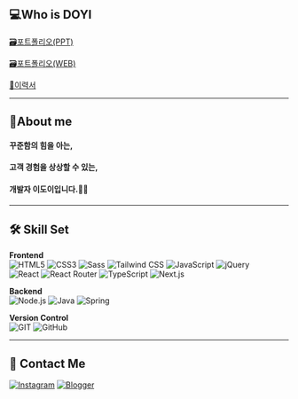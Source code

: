 <div>

 ##  💻Who is DOYI

 [🗃️포트폴리오(PPT)](https://www.canva.com/design/DAGcn2Wfj3w/g27nkV7yhPWBeAm9CQnt6Q/view?utm_content=DAGcn2Wfj3w&utm_campaign=designshare&utm_medium=link2&utm_source=uniquelinks&utlId=h6d41dd5747#7)
 
[🗃️포트폴리오(WEB)](https://doyi-portfolio.vercel.app/)

[📑이력서](https://www.notion.so/13050ed9c78e8020a24ef0e35629ad30)

***** 
  
## 🧐About me
#### 꾸준함의 힘을 아는,
#### 고객 경험을 상상할 수 있는,
#### 개발자 이도이입니다.🏃‍♀️

*****  
</div>

## 🛠️ Skill Set

**Frontend**  
![HTML5](https://img.shields.io/badge/HTML5-E34F26?style=for-the-badge&logo=html5&logoColor=white) 
![CSS3](https://img.shields.io/badge/CSS3-1572B6?style=for-the-badge&logo=css3&logoColor=white) 
![Sass](https://img.shields.io/badge/Sass-CC6699?style=for-the-badge&logo=sass&logoColor=white) 
![Tailwind CSS](https://img.shields.io/badge/Tailwind_CSS-38B2AC?style=for-the-badge&logo=tailwind-css&logoColor=white) 
![JavaScript](https://img.shields.io/badge/JavaScript-F7DF1E?style=for-the-badge&logo=JavaScript&logoColor=white) 
![jQuery](https://img.shields.io/badge/jQuery-0769AD?style=for-the-badge&logo=jquery&logoColor=white)  
![React](https://img.shields.io/badge/React-20232A?style=for-the-badge&logo=react&logoColor=61DAFB)  ![React Router](https://img.shields.io/badge/React_Router-CA4245?style=for-the-badge&logo=react-router&logoColor=white)  ![TypeScript](https://img.shields.io/badge/TypeScript-007ACC?style=for-the-badge&logo=typescript&logoColor=white)  ![Next.js](https://img.shields.io/badge/Next.js-000?logo=nextdotjs&logoColor=fff&style=for-the-badge)  

**Backend**  
![Node.js](https://img.shields.io/badge/Node.js-43853D?style=for-the-badge&logo=node.js&logoColor=white)  ![Java](https://img.shields.io/badge/Java-ED8B00?style=for-the-badge&logo=openjdk&logoColor=white)  ![Spring](https://img.shields.io/badge/Spring-6DB33F?style=for-the-badge&logo=spring&logoColor=white) 

**Version Control**  
![GIT](https://img.shields.io/badge/GIT-E44C30?style=for-the-badge&logo=git&logoColor=white)  ![GitHub](https://img.shields.io/badge/GitHub-100000?style=for-the-badge&logo=github&logoColor=white)  

*****  

## 📩 Contact Me
[![Instagram](https://img.shields.io/badge/Instagram-E4405F?style=for-the-badge&logo=instagram&logoColor=white)](https://instagram.com/2_doooo_2?igshid=MzMyNGUyNmU2YQ%3D%3D&utm_source=qr) [![Blogger](https://img.shields.io/badge/Blogger-FF5722?style=for-the-badge&logo=blogger&logoColor=white)](https://2-doooo-2.tistory.com/)
